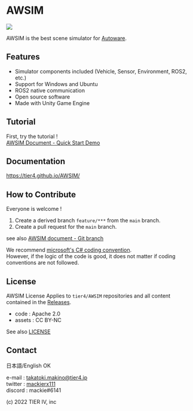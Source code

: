 # AWSIM 

![](/README_img/AWSIM.png)

AWSIM is the best scene simulator for [Autoware](https://github.com/autowarefoundation/autoware).

## Features

- Simulator components included (Vehicle, Sensor, Environment, ROS2, etc.)
- Support for Windows and Ubuntu
- ROS2 native communication
- Open source software
- Made with Unity Game Engine

## Tutorial

First, try the tutorial !  
[AWSIM Document - Quick Start Demo](https://tier4.github.io/AWSIM/GettingStarted/QuickStartDemo/)

## Documentation

https://tier4.github.io/AWSIM/

## How to Contribute

Everyone is welcome !
1. Create a derived branch `feature/***` from the `main` branch.
2. Create a pull request for the `main` branch.

see also [AWSIM document - Git branch](https://tier4.github.io/AWSIM/ProjectGuide/GitBranch/)

We recommend [microsoft's C# coding convention](https://learn.microsoft.com/en-us/dotnet/csharp/fundamentals/coding-style/coding-conventions?redirectedfrom=MSDN).  
However, if the logic of the code is good, it does not matter if coding conventions are not followed.

## License

AWSIM License
Applies to `tier4/AWSIM` repositories and all content contained in the [Releases](https://github.com/tier4/AWSIM/releases).

- code : Apache 2.0
- assets : CC BY-NC

See also [LICENSE](./LICENSE)

## Contact

日本語/English OK

e-mail : takatoki.makino@tier4.jp  
twitter : [mackierx111](https://twitter.com/mackierx111)  
discord : mackie#6141

(c) 2022 TIER IV, inc
